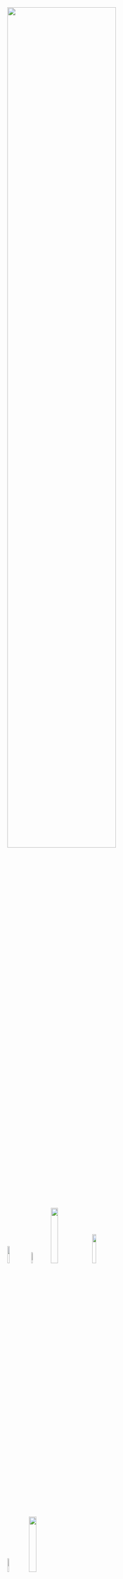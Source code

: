 
<div >
<img width="70%" src="https://user-images.githubusercontent.com/111099653/204719003-b03eec75-c92c-4744-8fe2-23dbbbca879d.png"/>
</div>
<div >
<img width="10%" src="https://user-images.githubusercontent.com/111099653/204701620-fee4d58b-05ed-4546-8ffb-020bbc8192f8.png"/>
<img width="8%" src="https://user-images.githubusercontent.com/111099653/204701615-a8263611-199f-4d37-9eed-fde47f9843f6.png"/>
<img width="18%" src="https://user-images.githubusercontent.com/111099653/204701630-7c31918e-7b66-4456-96d5-fe7000e10d42.png"/>
<img width="13%" src="https://user-images.githubusercontent.com/111099653/204701631-b4cbe9e9-1ddf-49d0-bcf3-bff6bc298220.png"/>
<br>
<img width="9%" src="https://user-images.githubusercontent.com/111099653/204701626-8d18d5cb-2ef8-4851-ba35-c760f215f407.png"/>
<img width="18%" src="https://user-images.githubusercontent.com/111099653/204701635-c2e896c6-7062-451e-b8c1-7ac1b11a15e0.png"/>
<br>
<img width="12%" src="https://user-images.githubusercontent.com/111099653/204701638-fe896030-b955-436f-bc0e-e7eb4e70666e.png"/>
<img width="12%" src="https://user-images.githubusercontent.com/111099653/204701619-f6e01eec-69ad-4041-bba0-5c43034e51d9.png"/>
<img width="11%" src="https://user-images.githubusercontent.com/111099653/204701633-c52e13e8-abd5-4342-9f3e-c292aa498537.png"/>
<img width="13%" src="https://user-images.githubusercontent.com/111099653/204701617-76a4f6ce-047c-4df3-98d7-0c9ad63654af.png"/>
<br>
<img width="21%" src="https://user-images.githubusercontent.com/111099653/204701610-be8875ea-6cbf-49a9-a7d9-cbb6f0e871bd.png"/>
<br>

<br>
<div >
<img width="70%" src="https://user-images.githubusercontent.com/111099653/204719704-bade0576-df6a-47e1-945b-987e3f0f2e55.png"/>
</div>
<div >
	<a href="https://sds201357.tistory.com">
		<img width="12%" src="https://user-images.githubusercontent.com/111099653/204739526-f9a80c74-5250-45c7-b9b7-269b5562e055.png" />
	</a>
	<a href="mailto:bsck9518@naver.com">
		<img width="12%" src="https://user-images.githubusercontent.com/111099653/204720708-3c55aa1a-f6d0-4a49-a8db-ef9620e28935.png" />
	</a>
	<a href="https://www.instagram.com/sckut_/">
		<img width="12%" src="https://user-images.githubusercontent.com/111099653/204720705-03367cf4-ec18-4cf0-90cc-ad945cb760f5.png" />
	</a>
	<br>
</div>
	<br>

